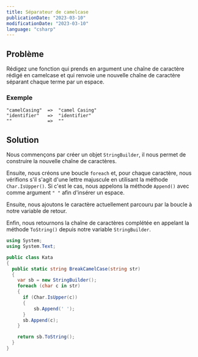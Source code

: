 ```yaml
---
title: Séparateur de camelcase
publicationDate: "2023-03-10"
modificationDate: "2023-03-10"
language: "csharp"
---
```


## Problème

Rédigez une fonction qui prends en argument une chaîne de caractère rédigé en camelcase et qui renvoie une nouvelle chaîne de caractère séparant chaque terme par un espace.

### Exemple

```
"camelCasing"  =>  "camel Casing"
"identifier"   =>  "identifier"
""             =>  ""
```

## Solution

Nous commençons par créer un objet `StringBuilder`, il nous permet de construire la nouvelle chaîne de caractères.

Ensuite, nous créons une boucle `foreach` et, pour chaque caractère, nous vérifions s'il s'agit d'une lettre majuscule en utilisant la méthode `Char.IsUpper()`. Si c'est le cas, nous appelons la méthode `Append()` avec comme argument `" "` afin d'insérer un espace.

Ensuite, nous ajoutons le caractère actuellement parcouru par la boucle à notre variable de retour.

Enfin, nous retournons la chaîne de caractères complétée en appelant la méthode `ToString()` depuis notre variable `StringBuilder`.

```c#
using System;
using System.Text;

public class Kata
{
  public static string BreakCamelCase(string str)
  {
    var sb = new StringBuilder();
    foreach (char c in str)
    {
      if (Char.IsUpper(c))
      {
          sb.Append(' ');
      }
      sb.Append(c);
    }

    return sb.ToString();
  }
}
```
